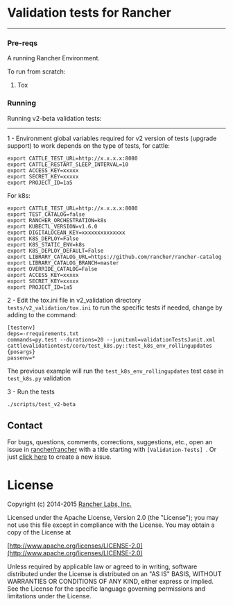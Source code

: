 # Validation tests for Rancher
------------------------------
### Pre-reqs

A running Rancher Environment.


To run from scratch:

1. Tox


### Running

Running v2-beta validation tests:
**************************************

1 - Environment global variables required for v2 version of tests (upgrade support) to work depends on the type of tests, for cattle:

```
export CATTLE_TEST_URL=http://x.x.x.x:8080
export CATTLE_RESTART_SLEEP_INTERVAL=10
export ACCESS_KEY=xxxxx
export SECRET_KEY=xxxxx
export PROJECT_ID=1a5
```

For k8s:

```
export CATTLE_TEST_URL=http://x.x.x.x:8080
export TEST_CATALOG=false
export RANCHER_ORCHESTRATION=k8s
export KUBECTL_VERSION=v1.6.0
export DIGITALOCEAN_KEY=xxxxxxxxxxxxxx
export K8S_DEPLOY=False
export K8S_STATIC_ENV=k8s
export K8S_DEPLOY_DEFAULT=False
export LIBRARY_CATALOG_URL=https://github.com/rancher/rancher-catalog
export LIBRARY_CATALOG_BRANCH=master
export OVERRIDE_CATALOG=False
export ACCESS_KEY=xxxxx
export SECRET_KEY=xxxxx
export PROJECT_ID=1a5
```

2 - Edit the tox.ini file in v2_validation directory `tests/v2_validation/tox.ini` to run the specific tests if needed, change by adding to the command:

```
[testenv]
deps=-rrequirements.txt
commands=py.test --durations=20 --junitxml=validationTestsJunit.xml cattlevalidationtest/core/test_k8s.py::test_k8s_env_rollingupdates {posargs}
passenv=*
```

The previous example will run the `test_k8s_env_rollingupdates` test case in `test_k8s.py` validation

3 - Run the tests
```
./scripts/test_v2-beta
```

## Contact
For bugs, questions, comments, corrections, suggestions, etc., open an issue in
 [rancher/rancher](//github.com/rancher/rancher/issues) with a title starting with `[Validation-Tests] `.
Or just [click here](//github.com/rancher/rancher/issues/new?title=%5BValidation-Tests%5D%20) to create a new issue.

# License
Copyright (c) 2014-2015 [Rancher Labs, Inc.](http://rancher.com)

Licensed under the Apache License, Version 2.0 (the "License");
you may not use this file except in compliance with the License.
You may obtain a copy of the License at

[http://www.apache.org/licenses/LICENSE-2.0](http://www.apache.org/licenses/LICENSE-2.0)

Unless required by applicable law or agreed to in writing, software
distributed under the License is distributed on an "AS IS" BASIS,
WITHOUT WARRANTIES OR CONDITIONS OF ANY KIND, either express or implied.
See the License for the specific language governing permissions and
limitations under the License.
